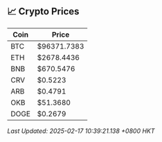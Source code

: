 ## 📈 Crypto Prices

| Coin | Price |
| ---- | ----- |
| BTC | $96371.7383 |
| ETH | $2678.4436 |
| BNB | $670.5476 |
| CRV | $0.5223 |
| ARB | $0.4791 |
| OKB | $51.3680 |
| DOGE | $0.2679 |

_Last Updated: 2025-02-17 10:39:21.138 +0800 HKT_